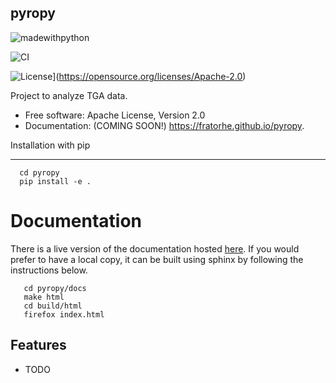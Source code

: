 pyropy
------------

![madewithpython](https://img.shields.io/badge/Made%20With-Python-blue.svg?style=flat)

![CI](https://github.com/Fratorhe/pyropy/actions/workflows/unit-tests.yml/badge.svg)

![License](https://img.shields.io/badge/License-Apache_2.0-blue.svg)](https://opensource.org/licenses/Apache-2.0)


Project to analyze TGA data.

* Free software: Apache License, Version 2.0
* Documentation: (COMING SOON!) https://fratorhe.github.io/pyropy.

Installation with pip
*********************

````shell
  cd pyropy
  pip install -e .
````

Documentation
=============

There is a live version of the documentation hosted
[here](https://github.com/Fratorhe/pyropy).
If you would prefer to have a local copy, it can be built using sphinx by following the
instructions below.

````shell
   cd pyropy/docs
   make html
   cd build/html
   firefox index.html
````

Features
--------

* TODO
